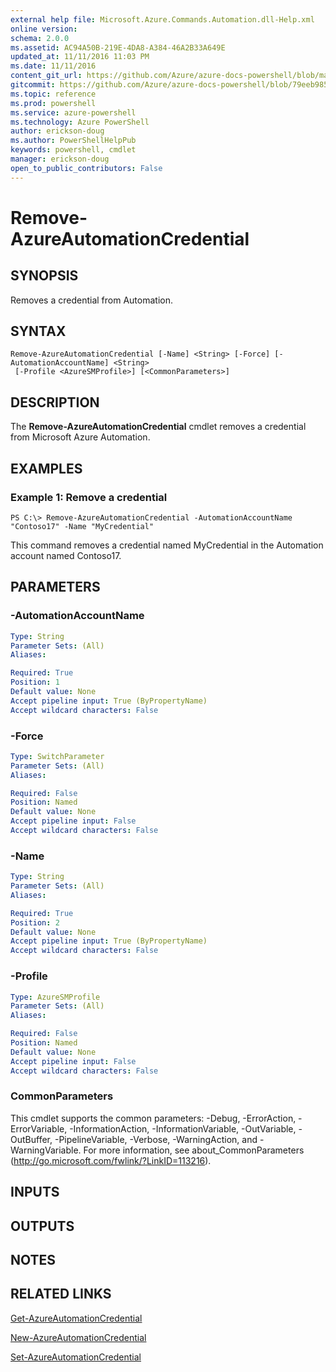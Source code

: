 ```yaml
---
external help file: Microsoft.Azure.Commands.Automation.dll-Help.xml
online version: 
schema: 2.0.0
ms.assetid: AC94A50B-219E-4DA8-A384-46A2B33A649E
updated_at: 11/11/2016 11:03 PM
ms.date: 11/11/2016
content_git_url: https://github.com/Azure/azure-docs-powershell/blob/master/azureps-cmdlets-docs/ServiceManagement/Azure.Automation/v2.1.0/Remove-AzureAutomationCredential.md
gitcommit: https://github.com/Azure/azure-docs-powershell/blob/79eeb985ea480979357fb4695832a0c3d29a48bf/azureps-cmdlets-docs/ServiceManagement/Azure.Automation/v2.1.0/Remove-AzureAutomationCredential.md
ms.topic: reference
ms.prod: powershell
ms.service: azure-powershell
ms.technology: Azure PowerShell
author: erickson-doug
ms.author: PowerShellHelpPub
keywords: powershell, cmdlet
manager: erickson-doug
open_to_public_contributors: False
---
```


# Remove-AzureAutomationCredential

## SYNOPSIS
Removes a credential from Automation.

## SYNTAX

```
Remove-AzureAutomationCredential [-Name] <String> [-Force] [-AutomationAccountName] <String>
 [-Profile <AzureSMProfile>] [<CommonParameters>]
```

## DESCRIPTION
The **Remove-AzureAutomationCredential** cmdlet removes a credential from Microsoft Azure Automation.

## EXAMPLES

### Example 1: Remove a credential
```
PS C:\> Remove-AzureAutomationCredential -AutomationAccountName "Contoso17" -Name "MyCredential"
```

This command removes a credential named MyCredential in the Automation account named Contoso17.

## PARAMETERS

### -AutomationAccountName

```yaml
Type: String
Parameter Sets: (All)
Aliases: 

Required: True
Position: 1
Default value: None
Accept pipeline input: True (ByPropertyName)
Accept wildcard characters: False
```

### -Force

```yaml
Type: SwitchParameter
Parameter Sets: (All)
Aliases: 

Required: False
Position: Named
Default value: None
Accept pipeline input: False
Accept wildcard characters: False
```

### -Name

```yaml
Type: String
Parameter Sets: (All)
Aliases: 

Required: True
Position: 2
Default value: None
Accept pipeline input: True (ByPropertyName)
Accept wildcard characters: False
```

### -Profile

```yaml
Type: AzureSMProfile
Parameter Sets: (All)
Aliases: 

Required: False
Position: Named
Default value: None
Accept pipeline input: False
Accept wildcard characters: False
```

### CommonParameters
This cmdlet supports the common parameters: -Debug, -ErrorAction, -ErrorVariable, -InformationAction, -InformationVariable, -OutVariable, -OutBuffer, -PipelineVariable, -Verbose, -WarningAction, and -WarningVariable. For more information, see about_CommonParameters (http://go.microsoft.com/fwlink/?LinkID=113216).

## INPUTS

## OUTPUTS

## NOTES

## RELATED LINKS

[Get-AzureAutomationCredential](xref:ServiceManagement/Azure.Automation/v2.1.0/Get-AzureAutomationCredential.md)

[New-AzureAutomationCredential](xref:ServiceManagement/Azure.Automation/v2.1.0/New-AzureAutomationCredential.md)

[Set-AzureAutomationCredential](xref:ServiceManagement/Azure.Automation/v2.1.0/Set-AzureAutomationCredential.md)


